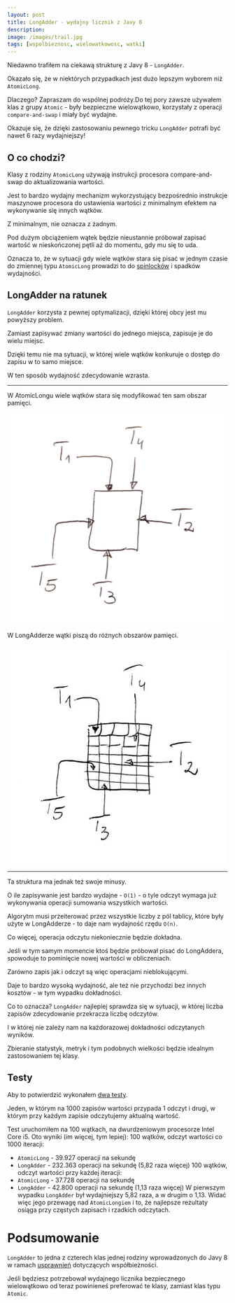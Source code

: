 ```yaml
---
layout: post
title: LongAdder - wydajny licznik z Javy 8
description: 
image: /images/trail.jpg
tags: [wspolbieznosc, wielowatkowosc, watki]
---
```


Niedawno trafiłem na ciekawą strukturę z Javy 8 - `LongAdder`. 

Okazało się, że w niektórych przypadkach jest dużo lepszym wyborem niż `AtomicLong`. 

Dlaczego? Zapraszam do wspólnej podróży.Do tej pory zawsze używałem klas z grupy `Atomic` - były bezpieczne wielowątkowo, korzystały z operacji `compare-and-swap` i miały być wydajne. 

Okazuje się, że dzięki zastosowaniu pewnego tricku `LongAdder` potrafi być nawet 6 razy wydajniejszy!

## O co chodzi?

Klasy z rodziny `AtomicLong` używają instrukcji procesora compare-and-swap do aktualizowania wartości. 

Jest to bardzo wydajny mechanizm wykorzystujący bezpośrednio instrukcje maszynowe procesora do ustawienia wartości z minimalnym efektem na wykonywanie się innych wątków. 

Z minimalnym, nie oznacza z żadnym. 

Pod dużym obciążeniem wątek będzie nieustannie próbował zapisać wartość w nieskończonej pętli aż do momentu, gdy mu się to uda. 

Oznacza to, że w sytuacji gdy wiele wątków stara się pisać w jednym czasie do zmiennej typu `AtomicLong` prowadzi to do [spinlocków](https://pl.wikipedia.org/wiki/Spinlock) i spadków wydajności.

## LongAdder na ratunek

`LongAdder` korzysta z pewnej optymalizacji, dzięki której obcy jest mu powyższy problem. 

Zamiast zapisywać zmiany wartości do jednego miejsca, zapisuje je do wielu miejsc. 

Dzięki temu nie ma sytuacji, w której wiele wątków konkuruje o dostęp do zapisu w to samo miejsce. 

W ten sposób wydajność zdecydowanie wzrasta. 

---


W AtomicLongu wiele wątków stara się modyfikować ten sam obszar pamięci.

![image](/images/longadder-1.jpg#small)

W LongAdderze wątki piszą do różnych obszarów pamięci.

![image](/images/longadder-2.jpg#small)

---

Ta struktura ma jednak też swoje minusy. 

O ile zapisywanie jest bardzo wydajne - `O(1)` - o tyle odczyt wymaga już wykonywania operacji sumowania wszystkich wartości. 

Algorytm musi przeiterować przez wszystkie liczby z pól tablicy, które były użyte w LongAdderze - to daje nam wydajność rzędu `O(n)`. 

Co więcej, operacja odczytu niekoniecznie będzie dokładna. 

Jeśli w tym samym momencie ktoś będzie próbował pisać do LongAddera, spowoduje to pominięcie nowej wartości w obliczeniach. 

Zarówno zapis jak i odczyt są więc operacjami nieblokującymi. 

Daje to bardzo wysoką wydajność, ale też nie przychodzi bez innych kosztów - w tym wypadku dokładności. 

Co to oznacza? `LongAdder` najlepiej sprawdza się w sytuacji, w której liczba zapisów zdecydowanie przekracza liczbę odczytów. 

I w której nie zależy nam na każdorazowej dokładności odczytanych wyników. 

Zbieranie statystyk, metryk i tym podobnych wielkości będzie idealnym zastosowaniem tej klasy.

## Testy

Aby to potwierdzić wykonałem [dwa testy](https://gist.github.com/dmydlarz/ec4bae1b1dbb3e105ee4acc06e32e1ac). 

Jeden, w którym na 1000 zapisów wartości przypada 1 odczyt i drugi, w którym przy każdym zapisie odczytujemy aktualną wartość. 

Test uruchomiłem na 100 wątkach, na dwurdzeniowym procesorze Intel Core i5. Oto wyniki (im więcej, tym lepiej): 100 wątków, odczyt wartości co 1000 iteracji:
- `AtomicLong` - 39.927 operacji na sekundę
- `LongAdder` - 232.363 operacji na sekundę (5,82 raza więcej)
100 wątków, odczyt wartości przy każdej iteracji:
- `AtomicLong` - 37.728 operacji na sekundę
- `LongAdder` - 42.800 operacji na sekundę (1,13 raza więcej)
W pierwszym wypadku `LongAdder` był wydajniejszy 5,82 raza, a w drugim o 1,13. Widać więc jego przewagę nad `AtomicLongiem` i to, że najlepsze rezultaty osiąga przy częstych zapisach i rzadkich odczytach.

# Podsumowanie

`LongAdder` to jedna z czterech klas jednej rodziny wprowadzonych do Javy 8 w ramach [usprawnień](https://docs.oracle.com/javase/8/docs/technotes/guides/concurrency/changes8.html) dotyczących współbieżności. 

Jeśli będziesz potrzebował wydajnego licznika bezpiecznego wielowątkowo od teraz powinieneś preferować te klasy, zamiast klas typu `Atomic`.
